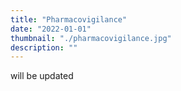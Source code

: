 ```yaml
---
title: "Pharmacovigilance"
date: "2022-01-01"
thumbnail: "./pharmacovigilance.jpg"
description: ""
---
```


will be updated
